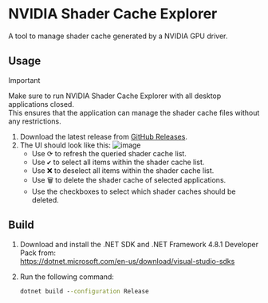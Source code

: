 # NVIDIA Shader Cache Explorer
A tool to manage shader cache generated by a NVIDIA GPU driver.

## Usage
> [!IMPORTANT]
> Make sure to run NVIDIA Shader Cache Explorer with all desktop applications closed.<br>
> This ensures that the application can manage the shader cache files without any restrictions.

1. Download the latest release from [GitHub Releases](https://github.com/Aetopia/NVIDIA-Shader-Cache-Explorer/releases/latest).
2. The UI should look like this:
    ![image](https://i.imgur.com/hP8bRnE.png)
    - Use <kbd>⟳</kbd> to refresh the queried shader cache list.
    - Use <kbd>✔️</kbd> to select all items within the shader cache list.
    - Use <kbd>❌</kbd> to deselect all items within the shader cache list.
    - Use <kbd>🗑️</kbd> to delete the shader cache of selected applications.
    - Use the checkboxes to select which shader caches should be deleted.


## Build
1. Download and install the .NET SDK and .NET Framework 4.8.1 Developer Pack from:<br>https://dotnet.microsoft.com/en-us/download/visual-studio-sdks
2. Run the following command:

    ```cmd
    dotnet build --configuration Release
    ```
